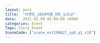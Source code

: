 ```yaml
---
layout: post
title:  "이벤트_2019여름_0화_오프닝"
date:   2021-02-09 05:00:00 +0000
categories: Event
Tags: Story Event
SceneCode: ["scene_evt190627_cp0_q1_s10"]
---
```

